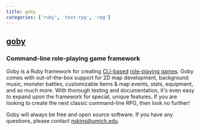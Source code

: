 ```yaml
---
title: goby
categories: ['ruby', 'text-rpg', 'rpg']
---
```

## [goby](https://github.com/nskins/goby)

### Command-line role-playing game framework


Goby is a Ruby framework for creating [CLI-based](https://en.wikipedia.org/wiki/Command-line_interface) [role-playing games](https://en.wikipedia.org/wiki/Role-playing_video_game). Goby comes with out-of-the-box support for 2D map development, background music, monster battles, customizable items & map events, stats, equipment, and so much more. With thorough testing and documentation, it's even easy to expand upon the framework for special, unique features. If you are looking to create the next classic command-line RPG, then look no further!

Goby will always be free and open source software. If you have any questions, please contact nskins@umich.edu.

